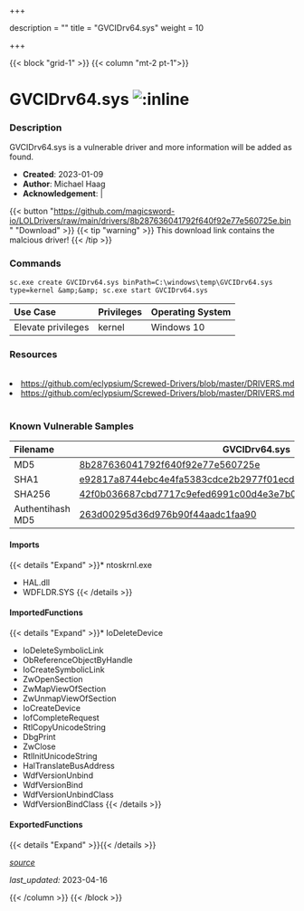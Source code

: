 +++

description = ""
title = "GVCIDrv64.sys"
weight = 10

+++


{{< block "grid-1" >}}
{{< column "mt-2 pt-1">}}


# GVCIDrv64.sys ![:inline](/images/twitter_verified.png) 


### Description

GVCIDrv64.sys is a vulnerable driver and more information will be added as found.

- **Created**: 2023-01-09
- **Author**: Michael Haag
- **Acknowledgement**:  | [](https://twitter.com/)

{{< button "https://github.com/magicsword-io/LOLDrivers/raw/main/drivers/8b287636041792f640f92e77e560725e.bin" "Download" >}}
{{< tip "warning" >}}
This download link contains the malcious driver!
{{< /tip >}}

### Commands

```
sc.exe create GVCIDrv64.sys binPath=C:\windows\temp\GVCIDrv64.sys type=kernel &amp;&amp; sc.exe start GVCIDrv64.sys
```

| Use Case | Privileges | Operating System | 
|:---- | ---- | ---- |
| Elevate privileges | kernel | Windows 10 |

### Resources
<br>
<li><a href=" https://github.com/eclypsium/Screwed-Drivers/blob/master/DRIVERS.md"> https://github.com/eclypsium/Screwed-Drivers/blob/master/DRIVERS.md</a></li>
<li><a href="https://github.com/eclypsium/Screwed-Drivers/blob/master/DRIVERS.md">https://github.com/eclypsium/Screwed-Drivers/blob/master/DRIVERS.md</a></li>
<br>

### Known Vulnerable Samples

| Filename | GVCIDrv64.sys |
|:---- | ---- | 
| MD5 | <a href="https://www.virustotal.com/gui/file/8b287636041792f640f92e77e560725e">8b287636041792f640f92e77e560725e</a> |
| SHA1 | <a href="https://www.virustotal.com/gui/file/e92817a8744ebc4e4fa5383cdce2b2977f01ecd4">e92817a8744ebc4e4fa5383cdce2b2977f01ecd4</a> |
| SHA256 | <a href="https://www.virustotal.com/gui/file/42f0b036687cbd7717c9efed6991c00d4e3e7b032dc965a2556c02177dfdad0f">42f0b036687cbd7717c9efed6991c00d4e3e7b032dc965a2556c02177dfdad0f</a> |
| Authentihash MD5 | <a href="https://www.virustotal.com/gui/search/authentihash%253A263d00295d36d976b90f44aadc1faa90">263d00295d36d976b90f44aadc1faa90</a> || Authentihash SHA1 | <a href="https://www.virustotal.com/gui/search/authentihash%253A4eae38e9dc262eb7b6ede4b3d3f4ad068933845e">4eae38e9dc262eb7b6ede4b3d3f4ad068933845e</a> || Authentihash SHA256 | <a href="https://www.virustotal.com/gui/search/authentihash%253A2ff09bb919a9909068166c30322c4e904befeba5429e9a11d011297fb8a73c07">2ff09bb919a9909068166c30322c4e904befeba5429e9a11d011297fb8a73c07</a> || Signature | GIGA-BYTE TECHNOLOGY CO., LTD., Symantec Class 3 SHA256 Code Signing CA, VeriSign   |
#### Imports
{{< details "Expand" >}}* ntoskrnl.exe
* HAL.dll
* WDFLDR.SYS
{{< /details >}}
#### ImportedFunctions
{{< details "Expand" >}}* IoDeleteDevice
* IoDeleteSymbolicLink
* ObReferenceObjectByHandle
* IoCreateSymbolicLink
* ZwOpenSection
* ZwMapViewOfSection
* ZwUnmapViewOfSection
* IoCreateDevice
* IofCompleteRequest
* RtlCopyUnicodeString
* DbgPrint
* ZwClose
* RtlInitUnicodeString
* HalTranslateBusAddress
* WdfVersionUnbind
* WdfVersionBind
* WdfVersionUnbindClass
* WdfVersionBindClass
{{< /details >}}
#### ExportedFunctions
{{< details "Expand" >}}{{< /details >}}



[*source*](https://github.com/magicsword-io/LOLDrivers/tree/main/yaml/gvcidrv64.yaml)

*last_updated:* 2023-04-16








{{< /column >}}
{{< /block >}}
